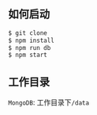 ## 如何启动

```bash
$ git clone
$ npm install
$ npm run db
$ npm start
```

## 工作目录

`MongoDB`: 工作目录下`/data`
